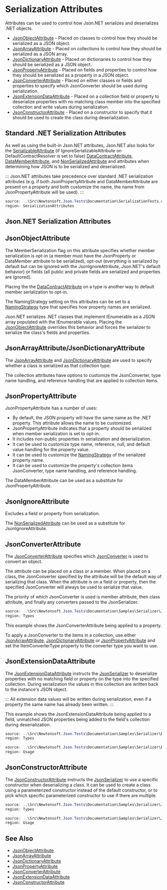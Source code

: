 # Serialization Attributes

Attributes can be used to control how Json.NET serializes and deserializes .NET objects.

- [JsonObjectAttribute](T:Newtonsoft.Json.JsonObjectAttribute) - Placed on classes to control how they should be serialized as a JSON object.
- [JsonArrayAttribute](T:Newtonsoft.Json.JsonArrayAttribute) - Placed on collections to control how they should be serialized as a JSON array.
- [JsonDictionaryAttribute](T:Newtonsoft.Json.JsonDictionaryAttribute) - Placed on dictionaries to control how they should be serialized as a JSON object.
- [JsonPropertyAttribute](T:Newtonsoft.Json.JsonPropertyAttribute) - Placed on fields and properties to control how they should be serialized as a property in a JSON object.
- [JsonConverterAttribute](T:Newtonsoft.Json.JsonConverterAttribute) - Placed on either classes or fields and properties to specify which JsonConverter should be used during serialization.
- [JsonExtensionDataAttribute](T:Newtonsoft.Json.JsonExtensionDataAttribute) - Placed on a collection field or property to deserialize properties with no matching class member into the specified collection and write values during serialization.
- [JsonConstructorAttribute](T:Newtonsoft.Json.JsonConstructorAttribute) - Placed on a constructor to specify that it should be used to create the class during deserialization.

## Standard .NET Serialization Attributes

As well as using the built-in Json.NET attributes, Json.NET also looks for the [SerializableAttribute](T:System.SerializableAttribute) (if IgnoreSerializableAttribute on DefaultContractResolver is set to false) [DataContractAttribute](T:System.Runtime.Serialization.DataContractAttribute), [DataMemberAttribute](T:System.Runtime.Serialization.DataMemberAttribute), and [NonSerializedAttribute](T:System.NonSerializedAttribute) and attributes when determining how JSON is to be serialized and deserialized.

:::
Json.NET attributes take precedence over standard .NET serialization attributes (e.g. if both JsonPropertyAttribute and DataMemberAttribute are present on a property and both customize the name, the name from JsonPropertyAttribute will be used).
:::

```csharp Serialization Attributes Example
source: ..\Src\Newtonsoft.Json.Tests\Documentation\SerializationTests.cs
region: SerializationAttributes
```

## Json.NET Serialization Attributes

## JsonObjectAttribute

The MemberSerialization flag on this attribute specifies whether member serialization is opt-in (a member must have the JsonProperty or DataMember attribute to be serialized), opt-out (everything is serialized by default but can be ignored with the JsonIgnoreAttribute, Json.NET's default behavior) or fields (all public and private fields are serialized and properties are ignored).

Placing the the [DataContractAttribute](T:System.Runtime.Serialization.DataContractAttribute) on a type is another way to default member serialization to opt-in.

The NamingStrategy setting on this attributes can be set to a [NamingStrategy](T:Newtonsoft.Json.Serialization.NamingStrategy) type that specifies how property names are serialized.

Json.NET serializes .NET classes that implement IEnumerable as a JSON array populated with the IEnumerable values. Placing the [JsonObjectAttribute](T:Newtonsoft.Json.JsonObjectAttribute) overrides this behavior and forces the serializer to serialize the class's fields and properties.

## JsonArrayAttribute/JsonDictionaryAttribute

The [JsonArrayAttribute](T:Newtonsoft.Json.JsonArrayAttribute) and [JsonDictionaryAttribute](T:Newtonsoft.Json.JsonDictionaryAttribute) are used to specify whether a class is serialized as that collection type.

The collection attributes have options to customize the JsonConverter, type name handling, and reference handling that are applied to collection items.

## JsonPropertyAttribute

JsonPropertyAttribute has a number of uses:

- By default, the JSON property will have the same name as the .NET property. This attribute allows the name to be customized.
- JsonPropertyAttribute indicates that a property should be serialized when member serialization is set to opt-in.
- It includes non-public properties in serialization and deserialization.
- It can be used to customize type name, reference, null, and default value handling for the property value.
- It can be used to customize the [NamingStrategy](T:Newtonsoft.Json.Serialization.NamingStrategy) of the serialized property name.
- It can be used to customize the property's collection items JsonConverter, type name handling, and reference handling.

The DataMemberAttribute can be used as a substitute for JsonPropertyAttribute.

## JsonIgnoreAttribute

Excludes a field or property from serialization.

The [NonSerializedAttribute](T:System.NonSerializedAttribute) can be used as a substitute for JsonIgnoreAttribute.

## JsonConverterAttribute

The [JsonConverterAttribute](T:Newtonsoft.Json.JsonConverterAttribute) specifies which [JsonConverter](T:Newtonsoft.Json.JsonConverter) is used to convert an object.

The attribute can be placed on a class or a member. When placed on a class, the JsonConverter specified by the attribute will be the default way of serializing that class. When the attribute is on a field or property, then the specified JsonConverter will always be used to serialize that value.

The priority of which JsonConverter is used is member attribute, then class attribute, and finally any converters passed to the JsonSerializer.

```csharp JsonConverterAttribute Property Example
source: ..\Src\Newtonsoft.Json.Tests\Documentation\Samples\Serializer\JsonConverterAttributeProperty.cs
region: Types
```

This example shows the JsonConverterAttribute being applied to a property.

To apply a JsonConverter to the items in a collection, use either [JsonArrayAttribute](T:Newtonsoft.Json.JsonArrayAttribute), [JsonDictionaryAttribute](T:Newtonsoft.Json.JsonDictionaryAttribute) or [JsonPropertyAttribute](T:Newtonsoft.Json.JsonPropertyAttribute) and set the ItemConverterType property to the converter type you want to use.

## JsonExtensionDataAttribute

The [JsonExtensionDataAttribute](T:Newtonsoft.Json.JsonExtensionDataAttribute) instructs the [JsonSerializer](T:Newtonsoft.Json.JsonSerializer) to deserialize properties with no matching field or property on the type into the specified collection. During serialization the values in this collection are written back to the instance's JSON object.

:::
All extension data values will be written during serialization, even if a property the same name has already been written.
:::

This example shows the JsonExtensionDataAttribute being applied to a field, unmatched JSON properties being added to the field's collection during deserialization.

```csharp Types
source: ..\Src\Newtonsoft.Json.Tests\Documentation\Samples\Serializer\DeserializeExtensionData.cs
region: Types
```

```csharp Usage
source: ..\Src\Newtonsoft.Json.Tests\Documentation\Samples\Serializer\DeserializeExtensionData.cs
region: Usage
```

## JsonConstructorAttribute

The [JsonConstructorAttribute](T:Newtonsoft.Json.JsonConstructorAttribute) instructs the [JsonSerializer](T:Newtonsoft.Json.JsonSerializer) to use a specific constructor when deserializing a class. It can be used to create a class using a parameterized constructor instead of the default constructor, or to pick which specific parameterized constructor to use if there are multiple.

```csharp Types
source: ..\Src\Newtonsoft.Json.Tests\Documentation\Samples\Serializer\JsonConstructorAttribute.cs
region: Types
```

```csharp Usage
source: ..\Src\Newtonsoft.Json.Tests\Documentation\Samples\Serializer\JsonConstructorAttribute.cs
region: Usage
```

## See Also

- [JsonObjectAttribute](T:Newtonsoft.Json.JsonObjectAttribute)
- [JsonArrayAttribute](T:Newtonsoft.Json.JsonArrayAttribute)
- [JsonDictionaryAttribute](T:Newtonsoft.Json.JsonDictionaryAttribute)
- [JsonPropertyAttribute](T:Newtonsoft.Json.JsonPropertyAttribute)
- [JsonConverterAttribute](T:Newtonsoft.Json.JsonConverterAttribute)
- [JsonExtensionDataAttribute](T:Newtonsoft.Json.JsonExtensionDataAttribute)
- [JsonConstructorAttribute](T:Newtonsoft.Json.JsonConstructorAttribute)